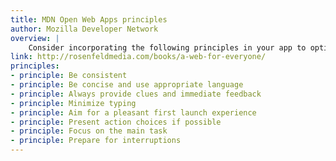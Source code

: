 ```yaml
---
title: MDN Open Web Apps principles
author: Mozilla Developer Network
overview: |
    Consider incorporating the following principles in your app to optimize the user experience. Please note that this is only a small set of design principles to get you started and it’s by no means comprehensive.
link: http://rosenfeldmedia.com/books/a-web-for-everyone/
principles:
- principle: Be consistent
- principle: Be concise and use appropriate language
- principle: Always provide clues and immediate feedback
- principle: Minimize typing
- principle: Aim for a pleasant first launch experience
- principle: Present action choices if possible
- principle: Focus on the main task
- principle: Prepare for interruptions
---
```

